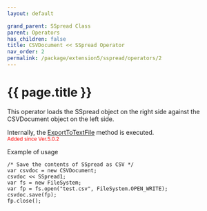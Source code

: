```yaml
---
layout: default

grand_parent: SSpread Class
parent: Operators
has_children: false
title: CSVDocument << SSpread Operator
nav_order: 2
permalink: /package/extension5/sspread/operators/2
---
```

# {{ page.title }}

This operator loads the SSpread object on the right side against the CSVDocument object on the left side.

Internally, the  <a href="/package/extension5/sspread/methods/exporttotextfile">ExportToTextFile</a> method is executed.
<br><small><span style="color:red">Added since Ver.5.0.2</span></small>

Example of usage

```
/* Save the contents of SSpread as CSV */
var csvdoc = new CSVDocument;
csvdoc << SSpread1;
var fs = new FileSystem;
var fp = fs.open("test.csv", FileSystem.OPEN_WRITE);
csvdoc.save(fp);
fp.close();
```
